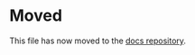# Moved

This file has now moved to the [docs repository](https://github.com/exercism/docs/blob/main/contributing/standards/style-guide.md).

